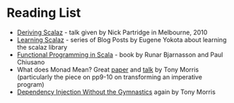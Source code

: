 # Reading List
 
 - [Deriving Scalaz](https://vimeo.com/10482466) - talk given by Nick Partridge in Melbourne, 2010
 - [Learning Scalaz](http://eed3si9n.com/learning-scalaz/) - series of Blog Posts by Eugene Yokota about learning the scalaz library
 - [Functional Programming in Scala](https://github.com/fpinscala/fpinscala) - book by Runar Bjarnasson and Paul Chiusano
 - What does Monad Mean? Great [paper](https://dl.dropboxusercontent.com/u/7810909/docs/what-does-monad-mean/what-does-monad-mean/pdf/index.pdf) and [talk](https://vimeo.com/8729673) by Tony Morris (particularly the piece on pp9-10 on transforming an imperative program)
 - [Dependency Injection Without the Gymnastics](https://web.archive.org/web/20130722051228/http:/phillyemergingtech.com/2012/system/presentations/di-without-the-gymnastics.pdf) again by Tony Morris
 